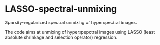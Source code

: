 # LASSO-spectral-unmixing
Sparsity-regularized spectral unmixing of hyperspectral images.

The code aims at unmixing of hyperspepctral images using LASSO (least absolute shrinkage and selection operator) regression.
